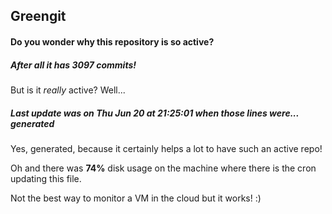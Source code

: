 ## Greengit

#### Do you wonder why this repository is so active?

##### After all it has 3097 commits!

But is it *really* active? Well...

##### Last update was on Thu Jun 20 at 21:25:01 when those lines were... generated

Yes, generated, because it certainly helps a lot to have such an active repo!

Oh and there was **74%** disk usage on the machine
where there is the cron updating this file.

Not the best way to monitor a VM in the cloud but it works! :)
